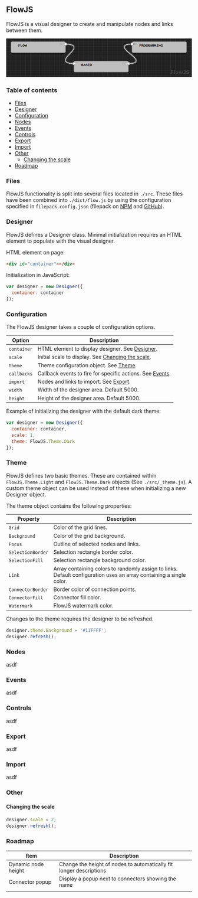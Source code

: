 ## FlowJS

FlowJS is a visual designer to create and manipulate nodes and links between them.

![flow_based_programming](.\docs\images\flow_based_programming.png)

### Table of contents

- [Files](#files)
- [Designer](#designer)
- [Configuration](#configuration)
- [Nodes](#nodes)
- [Events](#events)
- [Controls](#controls)
- [Export](#export)
- [Import](#import)
- [Other](#other)
  - [Changing the scale](#changing-the-scale)
- [Roadmap](#roadmap)

### Files 

FlowJS functionality is split into several files located in `./src`. These files have been combined into `./dist/flow.js` by using the configuration specified in `filepack.config.json`  (filepack on [NPM](https://www.npmjs.com/package/filepack) and [GitHub](https://github.com/DanieLeeuwner/flowjs)).

### Designer

FlowJS defines a Designer class. Minimal initialization requires an HTML element to populate with the visual designer.

HTML element on page:

```html
<div id="container"></div>
```

Initialization in JavaScript:

```js
var designer = new Designer({
  container: container
});
```

### Configuration

The FlowJS designer takes a couple of configuration options.

| Option      | Description                                                  |
| ----------- | ------------------------------------------------------------ |
| `container` | HTML element to display designer. See [Designer](#designer). |
| `scale`     | Initial scale to display. See [Changing the scale](#changing-the-scale). |
| `theme`     | Theme configuration object. See [Theme](#theme).             |
| `callbacks` | Callback events to fire for specific actions. See [Events](#events). |
| `import`    | Nodes and links to import. See [Export](#export).            |
| `width`     | Width of the designer area. Default 5000.                    |
| `height`    | Height of the designer area. Default 5000.                   |

Example of initializing the designer with the default dark theme:

```js
var designer = new Designer({
  container: container,
  scale: 1,
  theme: FlowJS.Theme.Dark
});
```



### Theme

FlowJS defines two basic themes. These are contained within `FlowJS.Theme.Light` and `FlowJS.Theme.Dark` objects (See `./src/_theme.js`). A custom theme object can be used instead of these when initializing a new Designer object.

The theme object contains the following properties:

| Property          | Description                                                  |
| ----------------- | ------------------------------------------------------------ |
| `Grid`            | Color of the grid lines.                                     |
| `Background`      | Color of the grid background.                                |
| `Focus`           | Outline of selected nodes and links.                         |
| `SelectionBorder` | Selection rectangle border color.                            |
| `SelectionFill`   | Selection rectangle background color.                        |
| `Link`            | Array containing colors to randomly assign to links. Default configuration uses an array containing a single color. |
| `ConnectorBorder` | Border color of connection points.                           |
| `ConnectorFill`   | Connector fill color.                                        |
| `Watermark`       | FlowJS watermark color.                                      |

Changes to the theme requires the designer to be refreshed.

```js
designer.theme.Background = '#11FFFF';
designer.refresh();
```

### Nodes

asdf

### Events

asdf

### Controls

asdf

### Export

asdf

### Import

asdf

### Other

#### Changing the scale

```js
designer.scale = 2;
designer.refresh();
```



### Roadmap

| Item                | Description                                                  |
| ------------------- | ------------------------------------------------------------ |
| Dynamic node height | Change the height of nodes to automatically fit longer descriptions |
| Connector popup     | Display a popup next to connectors showing the name          |
|                     |                                                              |

